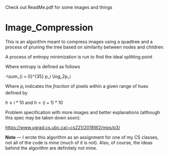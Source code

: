 Check out ReadMe.pdf for some images and things

# Image_Compression

This is an algorithm meant to compress images using a quadtree and a process of pruning the tree based on similarity between nodes and children.



A process of entropy minimization is run to find the ideal splitting point 

Where entropy is defined as follows

-\sum_{i = 0}^{35} p_i \log_2p_i


Where $p_i$ indicates the *fraction* of pixels within a given range of hues defined by

 $h \geq i * 10$ and $h<(i+1)*10$



Problem specification with more images and better explanations (although this spec may be taken down soon):

https://www.ugrad.cs.ubc.ca/~cs221/2018W2/mps/p3/



**Note**    —    I wrote this algorithm as an assignment for one of my CS classes, not all of the code is mine (much of it is not). Also, of course, the ideas behind the algorithm are definitely not mine.
